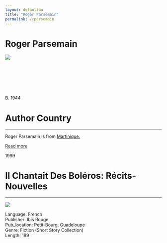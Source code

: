 ```yaml
---
layout: defaultau
title: "Roger Parsemain"
permalink: /rparsemain
---
```

<!-- partial:index.partial.html -->
<div class="content">
    <h1>Roger Parsemain</h1>
    <div class="quote">
        <div><img src="https://www.madinin-art.net/images/roger_parsemain.jpg" class="logo"></div>
    </div>
    <div class="timeline">
        <div style="padding-bottom:100px;"></div>
        <div class="block">
            <div class="date right"><p class="right">B. 1944</p></div>
            <div class="dot"></div>
            <div class="left first">
              <div class="author_country">
                <h1>Author Country</h1><hr>
            <div class="aclocation"><p>Roger Parsemain is from <a href="http://localhost:4000/8">Martinique.</a></p></div>
              <div class="acreadmore">  <a href="#" target="_blank"> Read more</a></div>
            </div>
            </div>
        </div>
        <div class="block">
            <div class="date left"><p class="left">1999</p></div>
            <div class="dot"></div>
            <div class="right">
                <h1>Il Chantait Des Boléros: Récits-Nouvelles</h1><hr>
                <p><img src="https://products-images.di-static.com/image/roger-parsemain-il-chantait-des-boleros/9782844500656-475x500-1.webp"></p>
                <p>
                Language: French<br/>
                Publisher: Ibis Rouge<br/>
                Pub_location: Petit-Bourg, Guadeloupe<br/>
                Genre: Fiction (Short Story Collection)<br/>
                Length: 189 <br/>                   </p>
            </div>
        </div>
